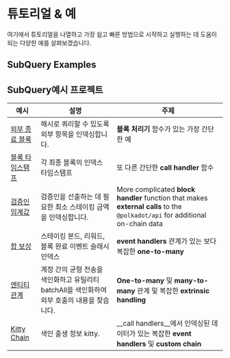 # 튜토리얼 & 예

여기에서 튜토리얼을 나열하고 가장 쉽고 빠른 방법으로 시작하고 실행하는 데 도움이 되는 다양한 예를 살펴보겠습니다.

## SubQuery Examples



## SubQuery예시 프로젝트

| 예시                                                                           | 설명                                                       | 주제                                                                                                                            |
| ---------------------------------------------------------------------------- | -------------------------------------------------------- | ----------------------------------------------------------------------------------------------------------------------------- |
| [외부 종료 블록](https://github.com/subquery/tutorials-extrinsic-finalised-blocks) | 해시로 쿼리할 수 있도록 외부 항목을 인덱싱합니다.                             | __블록 처리기__ 함수가 있는 가장 간단한 예                                                                                                    |
| [블록 타임스탬프](https://github.com/subquery/tutorials-block-timestamp)            | 각 최종 블록의 인덱스 타임스탬프                                       | 또 다른 간단한 __call handler__ 함수                                                                                                  |
| [검증인 임계값](https://github.com/subquery/tutorials-validator-threshold)         | 검증인을 선출하는 데 필요한 최소 스테이킹 금액을 인덱싱합니다.                      | More complicated __block handler__ function that makes __external calls__ to the `@polkadot/api` for additional on-chain data |
| [합 보상](https://github.com/subquery/tutorials-sum-reward)                     | 스테이킹 본드, 리워드, 블록 완료 이벤트 슬래시 인덱스                          | __event handlers__ 관계가 있는 보다 복잡한 __one-to-many__                                                                              |
| [엔티티 관계](https://github.com/subquery/tutorials-entity-relations)             | 계정 간의 균형 전송을 색인화하고 유틸리티 batchAll을 색인화하여 외부 호출의 내용을 찾습니다. | __One-to-many__ 및 __many-to-many__ 관계 및 복잡한 __extrinsic handling__                                                            |
| [Kitty Chain](https://github.com/subquery/tutorials-kitty-chain)             | 색인 출생 정보 kitty.                                          | __call handlers__에서 인덱싱된 데이터가 있는 복잡한 __event handlers__ 및 __custom chain__                                                    |
